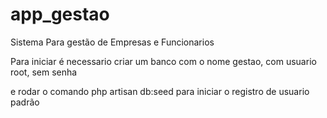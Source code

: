 # app_gestao
 Sistema Para gestão de Empresas e Funcionarios

Para iniciar é necessario criar um banco com o nome gestao, com usuario root, sem senha

e rodar o comando php artisan db:seed
para iniciar o registro de usuario padrão

